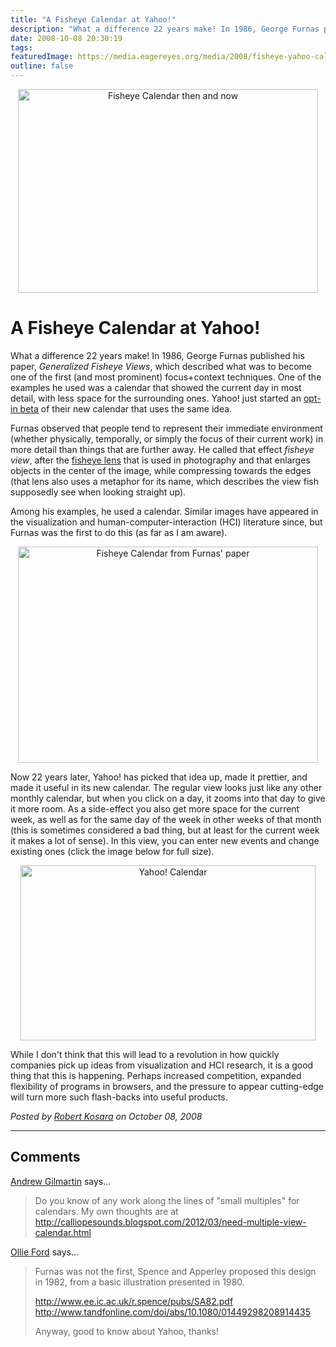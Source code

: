 ```yaml
---
title: "A Fisheye Calendar at Yahoo!"
description: "What a difference 22 years make! In 1986, George Furnas published his paper, Generalized Fisheye Views, which described what was to become one of the first (and most prominent) focus+context techniques. One of the examples he used was a calendar that showed the current day in most detail, with less space for the surrounding ones. Yahoo! just started an opt-in beta of their new calendar that uses the same idea."
date: 2008-10-08 20:30:19
tags: 
featuredImage: https://media.eagereyes.org/media/2008/fisheye-yahoo-calendar.jpg
outline: false
---
```


<p align="center"><img src="https://media.eagereyes.org/media/2008/fisheye-yahoo-calendar.jpg" border="0" alt="Fisheye Calendar then and now" width="480" height="326" /></p>

# A Fisheye Calendar at Yahoo!

What a difference 22 years make! In 1986, George Furnas published his paper, <em>Generalized Fisheye Views</em>, which described what was to become one of the first (and most prominent) focus+context techniques. One of the examples he used was a calendar that showed the current day in most detail, with less space for the surrounding ones. Yahoo! just started an <a href="http://switch.calendar.yahoo.com/">opt-in beta</a> of their new calendar that uses the same idea.

Furnas observed that people tend to represent their immediate environment (whether physically, temporally, or simply the focus of their current work) in more detail than things that are further away. He called that effect <em>fisheye view</em>, after the <a href="http://en.wikipedia.org/wiki/Fisheye_lens">fisheye lens</a> that is used in photography and that enlarges objects in the center of the image, while compressing towards the edges (that lens also uses a metaphor for its name, which describes the view fish supposedly see when looking straight up).

Among his examples, he used a calendar. Similar images have appeared in the visualization and human-computer-interaction (HCI) literature since, but Furnas was the first to do this (as far as I am aware).

<p style="text-align: center;"><img src="https://media.eagereyes.org/media/2008/fisheye-calendar.png" border="0" alt="Fisheye Calendar from Furnas' paper" width="480" height="346" /></p>

Now 22 years later, Yahoo! has picked that idea up, made it prettier, and made it useful in its new calendar. The regular view looks just like any other monthly calendar, but when you click on a day, it zooms into that day to give it more room. As a side-effect you also get more space for the current week, as well as for the same day of the week in other weeks of that month (this is sometimes considered a bad thing, but at least for the current week it makes a lot of sense). In this view, you can enter new events and change existing ones (click the image below for full size).

<p style="text-align: center;"><a href="/media/2008/yahoo-calendar.png" target="_blank"><img src="https://media.eagereyes.org/media/2008/yahoo-calendar-thumb.png" border="0" alt="Yahoo! Calendar" width="472" height="280" /></a></p>

While I don't think that this will lead to a revolution in how quickly companies pick up ideas from visualization and HCI research, it is a good thing that this is happening. Perhaps increased competition, expanded flexibility of programs in browsers, and the pressure to appear cutting-edge will turn more such flash-backs into useful products.


_Posted by <a href="/about">Robert Kosara</a> on October 08, 2008_


<aside class="comments">

---
## Comments

<a href="http://calliopesounds.blogspot.com" rel="nofollow noopener" target="_blank">Andrew Gilmartin</a> says…
>	Do you know of any work along the lines of "small multiples" for calendars. My own thoughts are at
>	http://calliopesounds.blogspot.com/2012/03/need-multiple-view-calendar.html

<a href="https://plus.google.com/+OllieFord" rel="nofollow noopener" target="_blank">Ollie Ford</a> says…
>	Furnas was not the first, Spence and Apperley proposed this design in 1982, from a basic illustration presented in 1980.
>	
>	http://www.ee.ic.ac.uk/r.spence/pubs/SA82.pdf
>	http://www.tandfonline.com/doi/abs/10.1080/01449298208914435
>	
>	
>	Anyway, good to know about Yahoo, thanks!

</aside>

